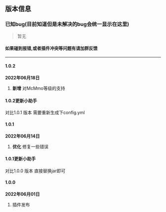 ## 版本信息

### 已知bug(目前知道但是未解决的bug会统一显示在这里)

> 暂无

#### 如果碰到报错,或者插件冲突等问题有请加群反馈

------------

#### 1.0.2

**2022年06月18日**

1. **新增** 对McMmo等级的支持

#### 1.0.2更新小助手

对比1.0.1 版本 需要重新生成下config.yml

#### 1.0.1

**2022年06月14日**

1. **优化** 修复一些错误

#### 1.0.1更新小助手

对比1.0.0 版本 直接替换jar即可

#### 1.0.0

**2022年06月01日**
1. 插件发布